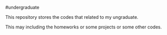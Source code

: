 #undergraduate

This repository stores the codes that related to my ungraduate.

This may including the homeworks or some projects or some other codes.
